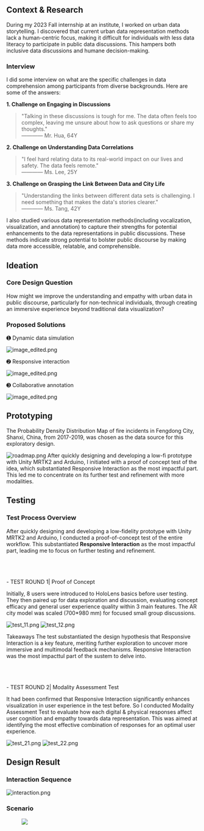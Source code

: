 ## Context & Research
During my 2023 Fall internship at an institute, I worked on urban data storytelling. I discovered that current urban data representation methods lack a human-centric focus, making it difficult for individuals with less data literacy to participate in public data discussions. This hampers both inclusive data discussions and humane decision-making.

### Interview
I did some interview on what are the specific challenges in data comprehension among participants from diverse backgrounds. Here are some of the answers:

**1. Challenge on Engaging in Discussions**  
> "Talking in these discussions is tough for me. The data often feels too complex, leaving me unsure about how to ask questions or share my thoughts."  
> ———— Mr. Hua, 64Y

**2. Challenge on Understanding Data Correlations**  
> "I feel hard relating data to its real-world impact on our lives and safety. The data feels remote."  
> ———— Ms. Lee, 25Y

**3. Challenge on Grasping the Link Between Data and City Life**  
> "Understanding the links between different data sets is challenging. I need something that makes the data's stories clearer."  
> ———— Ms. Tang, 42Y

I also studied various data representation methods(including vocalization, visualization, and annotation) to capture their strengths for potential enhancements to the data representations in public discussions. These methods indicate strong potential to bolster public discourse by making data more accessible, relatable, and comprehensible.

## Ideation

### Core Design Question
How might we improve the understanding and empathy with urban data in public discourse, particularly for non-technical individuals, through creating an immersive experience beyond traditional data visualization?

### Proposed Solutions

➊ Dynamic data simulation

![image_edited.png](https://static.wixstatic.com/media/6a062f_c25ba03cabc84ba8a9ff0f58eacff6a8~mv2.png/v1/fill/w_1572,h_430,al_c,q_90,usm_0.66_1.00_0.01,enc_avif,quality_auto/image_edited.png)

➋ Responsive interaction

![image_edited.png](https://static.wixstatic.com/media/6a062f_2e31c2e2d2b34510a4ae1ef3667f3e5d~mv2.png/v1/fill/w_1358,h_744,al_c,q_90,usm_0.66_1.00_0.01,enc_avif,quality_auto/image_edited.png)


➌ Collaborative annotation

![image_edited.png](https://static.wixstatic.com/media/6a062f_f906b653249c427b8ff4fb392d059af2~mv2.png/v1/fill/w_1426,h_474,al_c,q_90,usm_0.66_1.00_0.01,enc_avif,quality_auto/image_edited.png)

## Prototyping
The Probability Density Distribution Map of fire incidents in Fengdong City, Shanxi, China, from 2017-2019, was chosen as the data source for this exploratory design.

![roadmap.png](roadmap.png)
After quickly designing and developing a low-fi prototype with Unity MRTK2 and Arduino, I initiated with a proof of concept test of the idea, which substantiated Responsive Interaction as the most impactful part. This led me to concentrate on its further test and refinement with more modalities.



## Testing

### Test Process Overview
After quickly designing and developing a low-fidelity prototype with Unity MRTK2 and Arduino, I conducted a proof-of-concept test of the entire workflow. This substantiated **Responsive Interaction** as the most impactful part, leading me to focus on further testing and refinement.

<br>
<br>
<br>
- TEST ROUND 1| Proof of Concept

Initially, 8 users were introduced to HoloLens basics before user testing. They then paired up for data exploration and discussion, evaluating concept efficacy and general user experience quality within 3 main features.
The AR city model was scaled (700*980 mm) for focused small group discussions.

![test_11.png](test_11.png)
![test_12.png](test_12.png)

Takeaways
The test substantiated the design hypothesis that Responsive Interaction is a key feature, meriting further exploration to uncover more immersive and multimodal feedback mechanisms. Responsive Interaction was the most
impacttul part of the sustem to delve into.

<br>
<br>
<br>
- TEST ROUND 2| Modality Assessment Test

It had been confirmed that Responsive Interaction significantly enhances visualization in user experience in the test before. So I conducted Modality Assessment Test to evaluate how each digital & physical responses affect user cognition and empathy towards data representation. This was aimed at identifying the most effective combination of responses for an optimal user experience.

![test_21.png](test_21.png)
![test_22.png](test_22.png)

## Design Result
### Interaction Sequence
![interaction.png](interaction.png)

### Scenario
<figure>
  <img src=effect.png>
</figure>